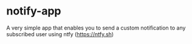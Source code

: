 # notify-app
A very simple app that enables you to send a custom notification to any subscribed user using ntfy (https://ntfy.sh)
